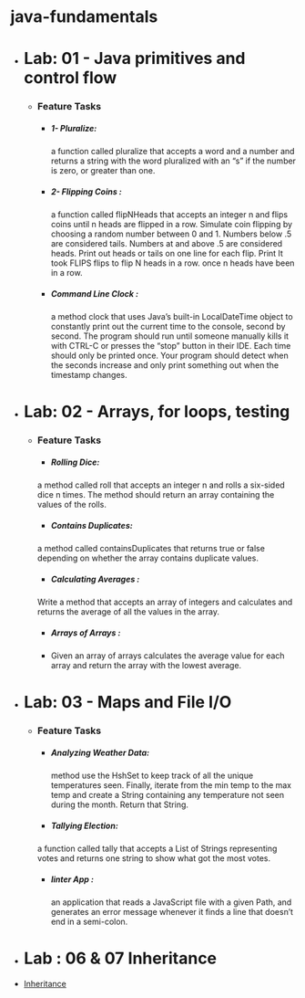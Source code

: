 # java-fundamentals
* # Lab: 01 - Java primitives and control flow
    - ### Feature Tasks
        - ##### 1- Pluralize: 
             a function called pluralize that accepts a word and a number and returns a string with the word pluralized with an “s” if the number is zero, or greater than one.

        - ##### 2- Flipping Coins :
             a function called flipNHeads that accepts an integer n and flips coins until n heads are flipped in a row. Simulate coin flipping by choosing a random number between 0 and 1. Numbers below .5 are considered tails. Numbers at and above .5 are considered heads. Print out heads or tails on one line for each flip. Print It took FLIPS flips to flip N heads in a row. once n heads have been in a row.
        - ##### Command Line Clock : 
             a method clock that uses Java’s built-in LocalDateTime object to constantly print out the current time to the console, second by second. The program should run until someone manually kills it with CTRL-C or presses the “stop” button in their IDE. Each time should only be printed once. Your program should detect when the seconds increase and only print something out when the timestamp changes.


* # Lab: 02 - Arrays, for loops, testing
    - ### Feature Tasks
        - ##### Rolling Dice:
         a method called roll that accepts an integer n and rolls a six-sided dice n times. The method should return an array containing the values of the rolls.
        - ##### Contains Duplicates: 
         a method called containsDuplicates that returns true or false depending on whether the array contains duplicate values.
        - ##### Calculating Averages :
        Write a method that accepts an array of integers and calculates and returns the average of all the values in the array.
        - ##### Arrays of Arrays :
        - Given an array of arrays calculates the average value for each array and return the array with the lowest average.

* # Lab: 03 - Maps and File I/O
     - ### Feature Tasks
        - ##### Analyzing Weather Data:
          method use the  HshSet to keep track of all the unique temperatures seen. Finally, iterate from the min temp to the max temp and create a String containing any temperature not seen during the month. Return that String. 
        - ##### Tallying Election: 
         a function called tally that accepts a List of Strings representing votes and returns one string to show what got the most votes.
        - ##### linter App :
          an application that reads a JavaScript file with a given Path, and generates an error message whenever it finds a line that doesn’t end in a semi-colon.

* # Lab : 06 & 07 Inheritance 
* [Inheritance](inheritance/README.md)